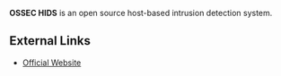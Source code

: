 **OSSEC HIDS** is an open source host-based intrusion detection system.

## External Links

- [Official Website](http://www.ossec.net/)